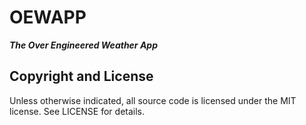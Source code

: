 OEWAPP
======
**_The Over Engineered Weather App_**

Copyright and License
---------------------
Unless otherwise indicated, all source code is licensed under the MIT license. See LICENSE for details.
